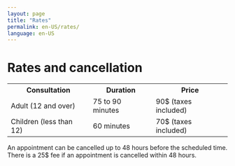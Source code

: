 ```yaml
---
layout: page
title: "Rates"
permalink: en-US/rates/
language: en-US
---
```

<h1>Rates and cancellation</h1>
<table>
    <tr>
        <th>Consultation</th>
        <th>Duration</th>
        <th>Price</th>
    </tr>
    <tr>
        <td>Adult (12 and over)</td>
        <td>75 to 90 minutes</td>
        <td>90$ (taxes included)</td>
    </tr>
    <tr>
        <td>Children (less than 12)</td>
        <td>60 minutes</td>
        <td>70$ (taxes included)</td>
    </tr>
</table>
An appointment can be cancelled up to 48 hours before the scheduled time.
There is a 25$ fee if an appointment is cancelled within 48 hours.  
